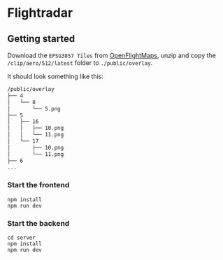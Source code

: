 # Flightradar

## Getting started

Download the `EPSG3857 Tiles` from [OpenFlightMaps](https://www.openflightmaps.org/ed-germany/?airac=2311&language=local), unzip and copy the `/clip/aero/512/latest` folder to `./public/overlay`.

It should look something like this:

```txt
/public/overlay
├── 4
│   └── 8
│       └── 5.png
├── 5
│   ├── 16
│   │   ├── 10.png
│   │   └── 11.png
│   └── 17
│       ├── 10.png
│       └── 11.png
├── 6
...
```

### Start the frontend

```shell
npm install
npm run dev
```

### Start the backend

```shell
cd server
npm install
npm run dev
```
